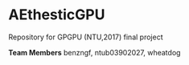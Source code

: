 # AEthesticGPU
Repository for GPGPU (NTU,2017) final project

**Team Members** benzngf, ntub03902027, wheatdog